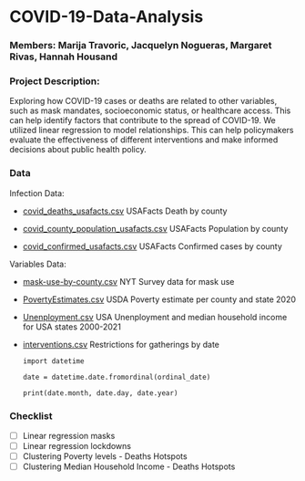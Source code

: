 # COVID-19-Data-Analysis

### Members: Marija Travoric, Jacquelyn Nogueras, Margaret Rivas, Hannah Housand

### Project Description:
Exploring how COVID-19 cases or deaths are related to other variables, such as mask mandates, socioeconomic status, or healthcare access. This can help identify factors that contribute to the spread of COVID-19. We utilized linear regression to model relationships. This can help policymakers evaluate the effectiveness of different interventions and make informed decisions about public health policy.

### Data

Infection Data:

- [covid_deaths_usafacts.csv](https://usafacts.org/visualizations/coronavirus-covid-19-spread-map/) USAFacts Death by county

- [covid_county_population_usafacts.csv](https://usafacts.org/visualizations/coronavirus-covid-19-spread-map/) USAFacts Population by county 

- [covid_confirmed_usafacts.csv](https://usafacts.org/visualizations/coronavirus-covid-19-spread-map/) USAFacts Confirmed cases by county

Variables Data:

- [mask-use-by-county.csv](https://github.com/nytimes/covid-19-data/blob/master/mask-use/mask-use-by-county.csv) NYT Survey data for mask use

- [PovertyEstimates.csv](https://www.ers.usda.gov/data-products/county-level-data-sets/county-level-data-sets-download-data/) USDA Poverty estimate per county and state 2020

- [Unenployment.csv](https://www.ers.usda.gov/data-products/county-level-data-sets/county-level-data-sets-download-data/) USA Unenployment and median household income for USA states 2000-2021

- [interventions.csv](https://github.com/JieYingWu/COVID-19_US_County-level_Summaries/blob/master/data/interventions.csv) Restrictions for gatherings by date

      import datetime
      
      date = datetime.date.fromordinal(ordinal_date)
      
      print(date.month, date.day, date.year)


### Checklist

- [ ] Linear regression masks
- [ ] Linear regression lockdowns
- [ ] Clustering Poverty levels - Deaths Hotspots
- [ ] Clustering Median Household Income - Deaths Hotspots
